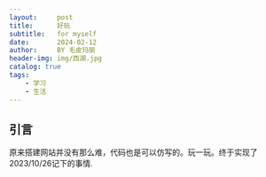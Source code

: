 ```yaml
---
layout:     post
title:      好玩
subtitle:   for myself
date:       2024-02-12
author:     BY 毛皮玛丽
header-img: img/西湖.jpg
catalog: true
tags:
    - 学习
    - 生活
---
```



## 引言
原来搭建网站并没有那么难，代码也是可以仿写的。玩一玩。终于实现了2023/10/26记下的事情.
